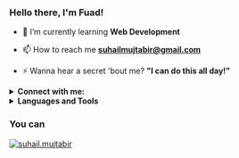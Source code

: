 ### Hello there, I'm Fuad!

- 🌱 I’m currently learning **Web Development**

- 📫 How to reach me **suhailmujtabir@gmail.com**

- ⚡ Wanna hear a secret 'bout me? **"I can do this all day!"**
<details>
    <summary><b>Connect with me:</b></summary>
        <a href="https://fb.com/suhail.mujtabir" target="blank"><img align="center" src="https://raw.githubusercontent.com/rahuldkjain/github-profile-readme-generator/master/src/images/icons/Social/facebook.svg" alt="suhail.mujtabir" height="30" width="40" /></a>
        <a href="https://instagram.com/suhail.mujtabir" target="blank"><img align="center" src="https://raw.githubusercontent.com/rahuldkjain/github-profile-readme-generator/master/src/images/icons/Social/instagram.svg" alt="suhail.mujtabir" height="30" width="40" /></a>
        <a href="https://toph.co/u/suhail_mujtabir" target="blank"><img align="center" src="https://suhail-mujtabir.github.io/img/toph.png" alt="Toph" height="30" width="40" /></a>
        <a href="https://t.me/Suhail_Mujtabir" target="blank"><img align="center" src="https://suhail-mujtabir.github.io/img/tele1.png" alt="Telegram" height="30" width="40" /></a>
</details>


<details>
    <summary>
        <b>
            Languages and Tools
        </b>
    </summary>
    <img style="margin: 10px" src="https://raw.githubusercontent.com/devicons/devicon/master/icons/python/python-original.svg" alt="python" width="40" height="40"/>
    <img style="margin: 10px" src="https://raw.githubusercontent.com/devicons/devicon/master/icons/c/c-original.svg" alt="c" width="40" height="40"/> 
    <img style="margin: 10px" src="https://raw.githubusercontent.com/devicons/devicon/master/icons/html5/html5-original-wordmark.svg" alt="html5" width="40" height="40"/>
    <img style="margin: 10px" src="https://cdn.worldvectorlogo.com/logos/arduino-1.svg" alt="arduino" width="40" height="40"/> 
    
</details>



<h3 align="left">You can </h3>
<a href="https://www.buymeacoffee.com/suhail.mujtabir"> <img src="https://cdn.buymeacoffee.com/buttons/v2/default-yellow.png" height="50" width="210" alt="suhail.mujtabir" /></a>

